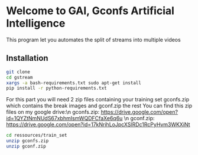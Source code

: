# Welcome to GAI, Gconfs Artificial Intelligence

This program let you automates the split of streams into multiple videos

## Installation

```bash
git clone
cd gstream
xargs -a bash-requirements.txt sudo apt-get install
pip install -r python-requirements.txt
```

For this part you will need 2 zip files containing your training set
gconfs.zip which contains the break images and gconf.zip the rest
You can find this zip files on my google drive:\n
gconfs.zip: https://drive.google.com/open?id=1QYZtNmNUdS67xbhmIsmWQDFCfaXe6q6u \n
gconf.zip: https://drive.google.com/open?id=17kNrihLoJpcXSlRDc1RcPyHvm3WKXiNt

```bash
cd ressources/train_set
unzip gconfs.zip
unzip gconf.zip
```
